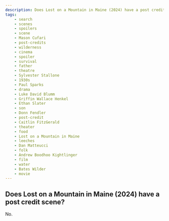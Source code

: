 ```yaml
---
description: Does Lost on a Mountain in Maine (2024) have a post credit scene?
tags: 
    - search
    - scenes
    - spoilers
    - scene
    - Mason Cufari
    - post-credits
    - wilderness
    - cinema
    - spoiler
    - survival
    - father
    - theatre
    - Sylvester Stallone
    - 1930s
    - Paul Sparks
    - drama
    - Luke David Blumm
    - Griffin Wallace Henkel
    - Ethan Slater
    - son
    - Donn Fendler
    - post-credit
    - Caitlin FitzGerald
    - theater
    - food
    - Lost on a Mountain in Maine
    - leeches
    - Dan Matteucci
    - folk
    - Andrew Boodhoo Kightlinger
    - film
    - water
    - Bates Wilder
    - movie
---
```


## Does Lost on a Mountain in Maine (2024) have a post credit scene?

No.
